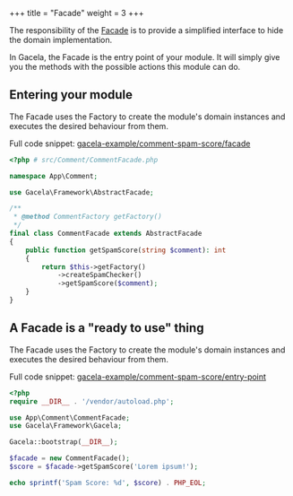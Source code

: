 +++
title = "Facade"
weight = 3
+++

The responsibility of the [Facade](https://en.wikipedia.org/wiki/Facade_pattern) is to provide a simplified interface to
hide the domain implementation.

In Gacela, the Facade is the entry point of your module. It will simply give you the methods with the possible actions
this module can do.

## Entering your module

The Facade uses the Factory to create the module's domain instances and executes the desired behaviour from them.

Full code snippet: [gacela-example/comment-spam-score/facade](https://github.com/gacela-project/gacela-example/blob/master/comment-spam-score/src/Comment/CommentFacade.php)

```php
<?php # src/Comment/CommentFacade.php

namespace App\Comment;

use Gacela\Framework\AbstractFacade;

/**
 * @method CommentFactory getFactory()
 */
final class CommentFacade extends AbstractFacade
{
    public function getSpamScore(string $comment): int
    {
        return $this->getFactory()
            ->createSpamChecker()
            ->getSpamScore($comment);
    }
}
```

## A Facade is a "ready to use" thing

The Facade uses the Factory to create the module's domain instances and executes the desired behaviour from them.

Full code snippet: [gacela-example/comment-spam-score/entry-point](https://github.com/gacela-project/gacela-example/blob/master/comment-spam-score/app.php)
```php
<?php
require __DIR__ . '/vendor/autoload.php';

use App\Comment\CommentFacade;
use Gacela\Framework\Gacela;

Gacela::bootstrap(__DIR__);

$facade = new CommentFacade();
$score = $facade->getSpamScore('Lorem ipsum!');

echo sprintf('Spam Score: %d', $score) . PHP_EOL;
```
